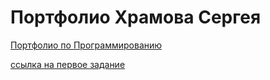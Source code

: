 # Портфолио Храмова Сергея
<a href="https://serega89kh.github.io/">Портфолио по Программированию</a>

<a href="https://github.com/VexelB/main/blob/master/index.js">ссылка на первое задание</a>
